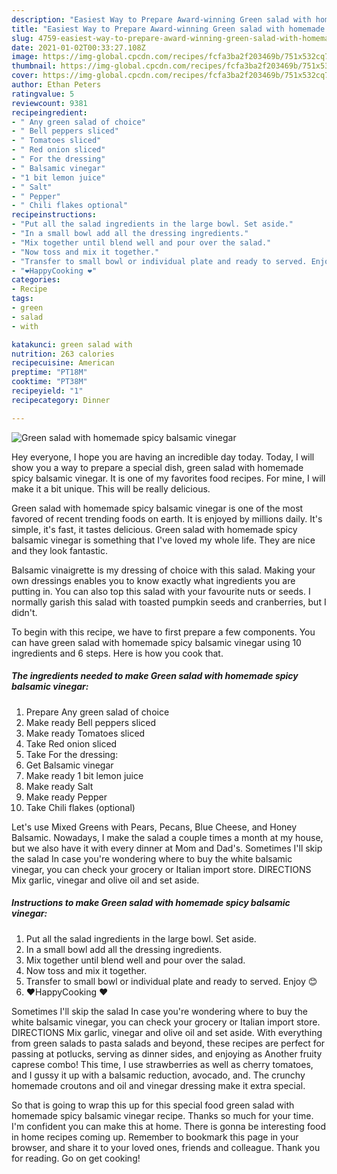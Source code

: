 ```yaml
---
description: "Easiest Way to Prepare Award-winning Green salad with homemade spicy balsamic vinegar"
title: "Easiest Way to Prepare Award-winning Green salad with homemade spicy balsamic vinegar"
slug: 4759-easiest-way-to-prepare-award-winning-green-salad-with-homemade-spicy-balsamic-vinegar
date: 2021-01-02T00:33:27.108Z
image: https://img-global.cpcdn.com/recipes/fcfa3ba2f203469b/751x532cq70/green-salad-with-homemade-spicy-balsamic-vinegar-recipe-main-photo.jpg
thumbnail: https://img-global.cpcdn.com/recipes/fcfa3ba2f203469b/751x532cq70/green-salad-with-homemade-spicy-balsamic-vinegar-recipe-main-photo.jpg
cover: https://img-global.cpcdn.com/recipes/fcfa3ba2f203469b/751x532cq70/green-salad-with-homemade-spicy-balsamic-vinegar-recipe-main-photo.jpg
author: Ethan Peters
ratingvalue: 5
reviewcount: 9381
recipeingredient:
- " Any green salad of choice"
- " Bell peppers sliced"
- " Tomatoes sliced"
- " Red onion sliced"
- " For the dressing"
- " Balsamic vinegar"
- "1 bit lemon juice"
- " Salt"
- " Pepper"
- " Chili flakes optional"
recipeinstructions:
- "Put all the salad ingredients in the large bowl. Set aside."
- "In a small bowl add all the dressing ingredients."
- "Mix together until blend well and pour over the salad."
- "Now toss and mix it together."
- "Transfer to small bowl or individual plate and ready to served. Enjoy 😊"
- "❤️HappyCooking ❤️"
categories:
- Recipe
tags:
- green
- salad
- with

katakunci: green salad with 
nutrition: 263 calories
recipecuisine: American
preptime: "PT18M"
cooktime: "PT38M"
recipeyield: "1"
recipecategory: Dinner

---
```



![Green salad with homemade spicy balsamic vinegar](https://img-global.cpcdn.com/recipes/fcfa3ba2f203469b/751x532cq70/green-salad-with-homemade-spicy-balsamic-vinegar-recipe-main-photo.jpg)

Hey everyone, I hope you are having an incredible day today. Today, I will show you a way to prepare a special dish, green salad with homemade spicy balsamic vinegar. It is one of my favorites food recipes. For mine, I will make it a bit unique. This will be really delicious.

Green salad with homemade spicy balsamic vinegar is one of the most favored of recent trending foods on earth. It is enjoyed by millions daily. It's simple, it's fast, it tastes delicious. Green salad with homemade spicy balsamic vinegar is something that I've loved my whole life. They are nice and they look fantastic.

Balsamic vinaigrette is my dressing of choice with this salad. Making your own dressings enables you to know exactly what ingredients you are putting in. You can also top this salad with your favourite nuts or seeds. I normally garish this salad with toasted pumpkin seeds and cranberries, but I didn&#39;t.


To begin with this recipe, we have to first prepare a few components. You can have green salad with homemade spicy balsamic vinegar using 10 ingredients and 6 steps. Here is how you cook that.

<!--inarticleads1-->

##### The ingredients needed to make Green salad with homemade spicy balsamic vinegar:

1. Prepare  Any green salad of choice
1. Make ready  Bell peppers sliced
1. Make ready  Tomatoes sliced
1. Take  Red onion sliced
1. Take  For the dressing:
1. Get  Balsamic vinegar
1. Make ready 1 bit lemon juice
1. Make ready  Salt
1. Make ready  Pepper
1. Take  Chili flakes (optional)


Let&#39;s use Mixed Greens with Pears, Pecans, Blue Cheese, and Honey Balsamic. Nowadays, I make the salad a couple times a month at my house, but we also have it with every dinner at Mom and Dad&#39;s. Sometimes I&#39;ll skip the salad In case you&#39;re wondering where to buy the white balsamic vinegar, you can check your grocery or Italian import store. DIRECTIONS Mix garlic, vinegar and olive oil and set aside. 

<!--inarticleads2-->

##### Instructions to make Green salad with homemade spicy balsamic vinegar:

1. Put all the salad ingredients in the large bowl. Set aside.
1. In a small bowl add all the dressing ingredients.
1. Mix together until blend well and pour over the salad.
1. Now toss and mix it together.
1. Transfer to small bowl or individual plate and ready to served. Enjoy 😊
1. ❤️HappyCooking ❤️


Sometimes I&#39;ll skip the salad In case you&#39;re wondering where to buy the white balsamic vinegar, you can check your grocery or Italian import store. DIRECTIONS Mix garlic, vinegar and olive oil and set aside. With everything from green salads to pasta salads and beyond, these recipes are perfect for passing at potlucks, serving as dinner sides, and enjoying as Another fruity caprese combo! This time, I use strawberries as well as cherry tomatoes, and I gussy it up with a balsamic reduction, avocado, and. The crunchy homemade croutons and oil and vinegar dressing make it extra special. 

So that is going to wrap this up for this special food green salad with homemade spicy balsamic vinegar recipe. Thanks so much for your time. I'm confident you can make this at home. There is gonna be interesting food in home recipes coming up. Remember to bookmark this page in your browser, and share it to your loved ones, friends and colleague. Thank you for reading. Go on get cooking!
